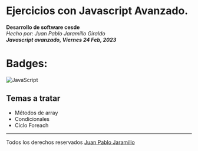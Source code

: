 # Ejercicios con Javascript Avanzado.
**Desarrollo de software cesde**  
*Hecho por: Juan Pablo Jaramillo Giraldo*  
***Javascript avanzado, Viernes 24 Feb, 2023***
# Badges: 
![JavaScript](https://img.shields.io/badge/javascript-%23323330.svg?style=for-the-badge&logo=javascript&logoColor=%23F7DF1E)
## Temas a tratar
* Métodos de array 
* Condicionales 
* Ciclo Foreach
* *** 
Todos los derechos reservados [Juan Pablo Jaramillo](https://github.com/HotSauce96)
